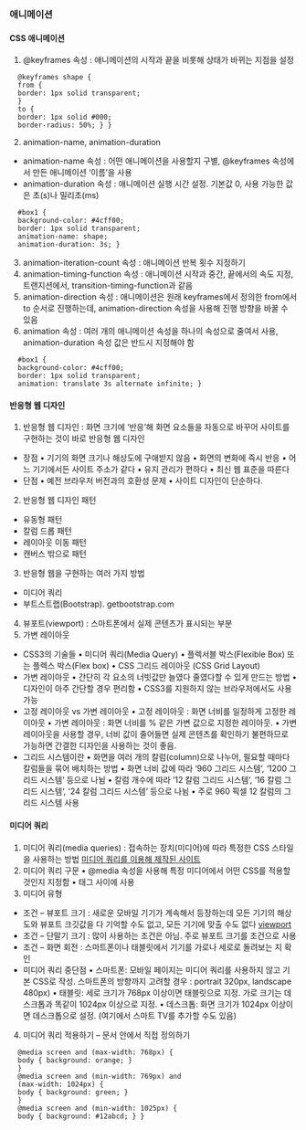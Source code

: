 ### 애니메이션
#### CSS 애니메이션
1. @keyframes 속성 : 애니메이션의 시작과 끝을 비롯해 상태가 바뀌는 지점을 설정
```
  @keyframes shape {
  from { 
  border: 1px solid transparent; 
  }
  to {
  border: 1px solid #000; 
  border-radius: 50%; } }
```
2. animation-name, animation-duration
 - animation-name 속성 : 어떤 애니메이션을 사용할지 구별, @keyframes 속성에서 만든 애니메이션 ‘이름’을
사용
 - animation-duration 속성 : 애니메이션 실행 시간 설정. 기본값 0, 사용 가능한 값은 초(s)나 밀리초(ms)
```
  #box1 {
  background-color: #4cff00; 
  border: 1px solid transparent; 
  animation-name: shape; 
  animation-duration: 3s; }
```
3. animation-iteration-count 속성 : 애니메이션 반복 횟수 지정하기
4. animation-timing-function 속성 : 애니메이션 시작과 중간, 끝에서의 속도 지정, 트랜지션에서, transition-timing-function과 같음
5. animation-direction 속성 : 애니메이션은 원래 keyframes에서 정의한 from에서 to 순서로 진행하는데, 
animation-direction 속성을 사용해 진행 방향을 바꿀 수 있음
6. animation 속성 : 여러 개의 애니메이션 속성을 하나의 속성으로 줄여서 사용, animation-duration 속성 값은 반드시 지정해야 함
```
  #box1 {
  background-color: #4cff00;
  border: 1px solid transparent;
  animation: translate 3s alternate infinite; }
```
#### 반응형 웹 디자인
1. 반응형 웹 디자인 : 화면 크기에 ‘반응’해 화면 요소들을 자동으로 바꾸어 사이트를 구현하는 것이 바로 반응형 웹 디자인
 - 장점
• 기기의 화면 크기나 해상도에 구애받지 않음
• 화면의 변화에 즉시 반응
• 어느 기기에서든 사이트 주소가 같다
• 유지 관리가 편하다
• 최신 웹 표준을 따른다
 - 단점
• 예전 브라우저 버전과의 호환성 문제
• 사이트 디자인이 단순하다.
2. 반응형 웹 디자인 패턴
 - 유동형 패턴
 - 칼럼 드롭 패턴
 - 레이아웃 이동 패턴
 - 캔버스 밖으로 패턴
3. 반응형 웹을 구현하는 여러 가지 방법
 - 미디어 쿼리
 - 부트스트랩(Bootstrap). getbootstrap.com
4. 뷰포트(viewport) : 스마트폰에서 실제 콘텐츠가 표시되는 부분
5. 가변 레이아웃
 - CSS3의 기술들
• 미디어 쿼리(Media Query)
• 플렉서블 박스(Flexible Box) 또는 플렉스 박스(Flex box)
• CSS 그리드 레이아웃 (CSS Grid Layout)
 - 가변 레이아웃
• 간단히 각 요소의 너빗값만 늘였다 줄였다할 수 있게 만드는 방법
• 디자인이 아주 간단할 경우 편리함
• CSS3를 지원하지 않는 브라우저에서도 사용 가능
 - 고정 레이아웃 vs 가변 레이아웃
• 고정 레이아웃 : 화면 너비를 일정하게 고정한 레이아웃
• 가변 레이아웃 : 화면 너비를 % 같은 가변 값으로 지정한 레이아웃.
• 가변 레이아웃을 사용할 경우, 너비 값이 줄어들면 실제 콘텐츠를 확인하기 불편하므로
가능하면 간결한 디자인을 사용하는 것이 좋음.
 - 그리드 시스템이란
• 화면을 여러 개의 칼럼(column)으로 나누어, 필요할 때마다 칼럼들을 묶어 배치하는 방법
• 화면 너비 값에 따라 ‘960 그리드 시스템’, ‘1200 그리드 시스템‘ 등으로 나뉨
• 칼럼 개수에 따라 ’12 칼럼 그리드 시스템‘, ‘16 칼럼 그리드 시스템‘, ‘24 칼럼 그리드 시스템‘ 등으로 나뉨
• 주로 960 픽셀 12 칼럼의 그리드 시스템 사용

#### 미디어 쿼리
1. 미디어 쿼리(media queries) : 접속하는 장치(미디어)에 따라 특정한 CSS 스타일을 사용하는 방법 [미디어 쿼리를 이용해 제작된 사이트](http://mediaqueri.es)
2. 미디어 쿼리 구문
• @media 속성을 사용해 특정 미디어에서 어떤 CSS를 적용할 것인지 지정함
• <style> 태그와 </style> 태그 사이에 사용
3. 미디어 유형
 - 조건 – 뷰포트 크기 : 새로운 모바일 기기가 계속해서 등장하는데 모든 기기의 해상도와 뷰포트 크깃값을
다 기억할 수도 없고, 모든 기기에 맞출 수도 없다
[viewport](https://yesviz.com/devices.php)
 - 조건 – 단말기 크기 : 많이 사용하는 조건은 아님. 주로 뷰포트 크기를 조건으로 사용
 - 조건 – 화면 회전 : 스마트폰이나 태블릿에서 기기를 가로나 세로로 돌려보는 지 확인
 - 미디어 쿼리 중단점
 • 스마트폰: 모바일 페이지는 미디어 쿼리를 사용하지 않고 기본 CSS로 작성. 
스마트폰의 방향까지 고려할 경우 : portrait 320px, landscape 480px)
• 태블릿: 세로 크기가 768px 이상이면 태블릿으로 지정. 가로 크기는 데스크톱과 똑같이
1024px 이상으로 지정.
• 데스크톱: 화면 크기가 1024px 이상이면 데스크톱으로 설정.
(여기에서 스마트 TV를 추가할 수도 있음)
4. 미디어 쿼리 적용하기 – 문서 안에서 직접 정의하기
```
  @media screen and (max-width: 768px) {
  body { background: orange; }
  }
  @media screen and (min-width: 769px) and 
  (max-width: 1024px) {
  body { background: green; }
  }
  @media screen and (min-width: 1025px) {
  body { background: #12abcd; } }
```





